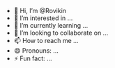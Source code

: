 - 👋 Hi, I’m @Rovikin
- 👀 I’m interested in ...
- 🌱 I’m currently learning ...
- 💞️ I’m looking to collaborate on ...
- 📫 How to reach me ...
- 😄 Pronouns: ...
- ⚡ Fun fact: ...

<!---
Rovikin/Rovikin is a ✨ special ✨ repository because its `README.md` (this file) appears on your GitHub profile.
You can click the Preview link to take a look at your changes.
--->
